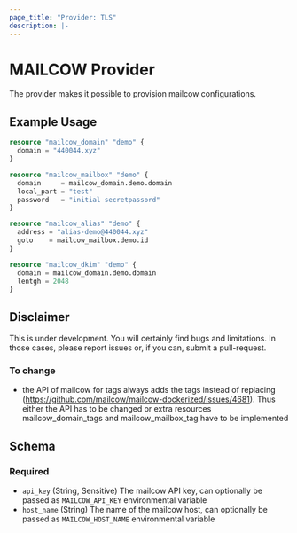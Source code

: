 ```yaml
---
page_title: "Provider: TLS"
description: |-
---
```


# MAILCOW Provider

The provider makes it possible to provision mailcow configurations. 

## Example Usage

```terraform
resource "mailcow_domain" "demo" {
  domain = "440044.xyz"
}

resource "mailcow_mailbox" "demo" {
  domain     = mailcow_domain.demo.domain
  local_part = "test"
  password   = "initial secretpassord"
}

resource "mailcow_alias" "demo" {
  address = "alias-demo@440044.xyz"
  goto    = mailcow_mailbox.demo.id
}

resource "mailcow_dkim" "demo" {
  domain = mailcow_domain.demo.domain
  lentgh = 2048
}
```

## Disclaimer

This is under development. You will certainly find bugs and limitations. In those cases, please report issues or, if you can, submit a pull-request.

### To change

* the API of mailcow for tags always adds the tags instead of replacing (https://github.com/mailcow/mailcow-dockerized/issues/4681). Thus either the API has to be changed or extra resources mailcow_domain_tags and mailcow_mailbox_tag have to be implemented

<!-- schema generated by tfplugindocs -->
## Schema

### Required

- `api_key` (String, Sensitive) The mailcow API key, can optionally be passed as `MAILCOW_API_KEY` environmental variable
- `host_name` (String) The name of the mailcow host, can optionally be passed as `MAILCOW_HOST_NAME` environmental variable